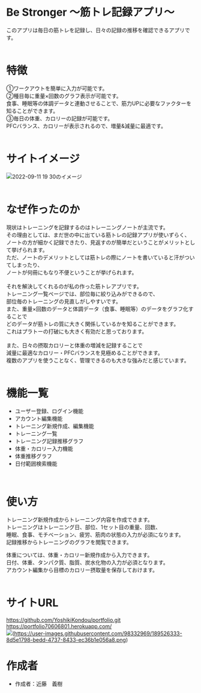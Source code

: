 # Be Stronger 〜筋トレ記録アプリ〜
 
このアプリは毎日の筋トレを記録し、日々の記録の推移を確認できるアプリです。
<br>
<br>

# 特徴
 
①ワークアウトを簡単に入力が可能です。<br>
②種目毎に重量×回数のグラフ表示が可能です。<br>
  食事、睡眠等の体調データと連動させることで、筋力UPに必要なファクターを知ることができます。<br>
③毎日の体重、カロリーの記録が可能です。<br>
  PFCバランス、カロリーが表示されるので、増量&減量に最適です。<br>
<br>
 
# サイトイメージ
 
![2022-09-11 19 30のイメージ](https://user-images.githubusercontent.com/98332969/189523483-74d021d8-bb10-4435-9a1a-ff5006e60de6.jpg)
<br>
<br>
   
# なぜ作ったのか

 現状はトレーニングを記録するのはトレーニングノートが主流です。<br>
 その理由としては、まだ世の中に出ている筋トレの記録アプリが使いずらく、<br>
 ノートの方が細かく記録できたり、見返すのが簡単だということがメリットとして挙げられます。<br>
 ただ、ノートのデメリットとしては筋トレの際にノートを書いていると汗がついてしまったり、<br>
 ノートが何冊にもなり不便ということが挙げられます。<br>
 <br>
 それを解決してくれるのが私の作った筋トレアプリです。<br>
 トレーニング一覧ページでは、部位毎に絞り込みができるので、<br>
 部位毎のトレーニングの見直しがしやすいです。<br>
 また、重量×回数のデータと体調データ（食事、睡眠等）のデータをグラフ化することで<br>
 どのデータが筋トレの質に大きく関係しているかを知ることができます。<br>
 これはプラトーの打破にも大きく有効だと思っております。<br>
 <br>
 また、日々の摂取カロリーと体重の増減を記録することで<br>
 減量に最適なカロリー・PFCバランスを見極めることができます。<br>
 複数のアプリを使うことなく、管理できるのも大きな強みだと感じています。
 <br>
 <br>
 
# 機能一覧
 
* ユーザー登録、ログイン機能
* アカウント編集機能
* トレーニング新規作成、編集機能
* トレーニング一覧
* トレーニング記録推移グラフ
* 体重・カロリー入力機能
* 体重推移グラフ
* 日付範囲検索機能
<br>

# 使い方
 
トレーニング新規作成からトレーニング内容を作成できます。<br>
トレーニングはトレーニング日、部位、1セット目の重量、回数、<br>
睡眠、食事、モチベーション、疲労、筋肉の状態の入力が必須になります。<br>
記録推移からトレーニングのグラフを閲覧できます。<br>

体重については、体重・カロリー新規作成から入力できます。<br>
日付、体重、タンパク質、脂質、炭水化物の入力が必須となります。<br>
アカウント編集から目標のカロリー摂取量を保存しておけます。<br>
<br>

# サイトURL
https://github.com/YoshikiKondou/portfolio.git
<br>
https://portfolio70606801.herokuapp.com/
<br>
<img src="830ec217e900e4291ac1ccd3d9c3b7072d747df3 2">(https://user-images.githubusercontent.com/98332969/189526333-8d5e1798-bedd-4737-8433-ec36b1e056a8.png)
<br>

# 作成者
 
* 作成者：近藤　義樹

